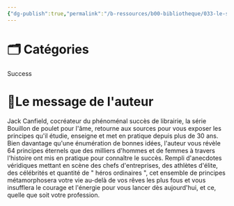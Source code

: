 ```yaml
---
{"dg-publish":true,"permalink":"/b-ressources/b00-bibliotheque/033-le-succes-selon-jack-pour-vous-rendre-la-ou-vous-souhaiteriez-etre-jack-canfield-janet-switzer/","title":"Le succès selon Jack : pour vous rendre là où vous souhaiteriez être!","tags":["📓Book"],"noteIcon":""}
---
```



# 🗂 Catégories 
Success

# 📍Le message de l'auteur
Jack Canfield, cocréateur du phénoménal succès de librairie, la série Bouillon de poulet pour l'âme, retourne aux sources pour vous exposer les principes qu'il étudie, enseigne et met en pratique depuis plus de 30 ans. Bien davantage qu'une énumération de bonnes idées, l'auteur vous révèle 64 principes éternels que des milliers d'hommes et de femmes à travers l'histoire ont mis en pratique pour connaître le succès. Rempli d'anecdotes véridiques mettant en scène des chefs d'entreprises, des athlètes d'élite, des célébrités et quantité de " héros ordinaires ", cet ensemble de principes métamorphosera votre vie au-delà de vos rêves les plus fous et vous insufflera le courage et l'énergie pour vous lancer dès aujourd'hui, et ce, quelle que soit votre profession.
